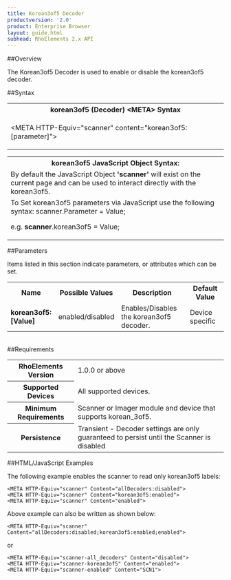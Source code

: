 ```yaml
---
title: Korean3of5 Decoder
productversion: '2.0'
product: Enterprise Browser
layout: guide.html
subhead: RhoElements 2.x API
---
```


##Overview

The Korean3of5 Decoder is used to enable or disable the korean3of5 decoder.

##Syntax

<table class="re-table"><tr><th class="tableHeading">korean3of5 (Decoder) &lt;META&gt; Syntax
</th></tr><tr><td class="clsSyntaxCells clsOddRow"><p>&lt;META HTTP-Equiv="scanner" content="korean3of5:[parameter]"&gt;</p></td></tr></table>
<table class="re-table"><tr><th class="tableHeading">korean3of5 JavaScript Object Syntax:</th></tr><tr><td class="clsSyntaxCells clsOddRow">
By default the JavaScript Object <b>'scanner'</b> will exist on the current page and can be used to interact directly with the korean3of5.
</td></tr><tr><td class="clsSyntaxCells clsEvenRow">
To Set korean3of5 parameters via JavaScript use the following syntax: scanner.Parameter = Value;
<P />e.g. <b>scanner</b>.korean3of5 = Value;
</td></tr></table>

##Parameters


Items listed in this section indicate parameters, or attributes which can be set.
<table class="re-table"><col width="20%" /><col width="20%" /><col width="38%" /><col width="22%" /><tr><th class="tableHeading">Name</th><th class="tableHeading">Possible Values</th><th class="tableHeading">Description</th><th class="tableHeading">Default Value</th></tr><tr><td class="clsSyntaxCells clsOddRow"><b>korean3of5:[Value]
</b></td><td class="clsSyntaxCells clsOddRow">enabled/disabled</td><td class="clsSyntaxCells clsOddRow">Enables/Disables the korean3of5 decoder.</td><td class="clsSyntaxCells clsOddRow">Device specific</td></tr></table>
<table class="re-table"><col width="78%" /><col width="8%" /><col width="1%" /><col width="5%" /><col width="1%" /><col width="5%" /><col width="2%" /></table>





##Requirements

<table class="re-table"><tr><th class="tableHeading">RhoElements Version</th><td class="clsSyntaxCell clsEvenRow">1.0.0 or above
</td></tr><tr><th class="tableHeading">Supported Devices</th><td class="clsSyntaxCell clsOddRow">All supported devices.</td></tr><tr><th class="tableHeading">Minimum Requirements</th><td class="clsSyntaxCell clsOddRow">Scanner or Imager module and device that supports korean_3of5.</td></tr><tr><th class="tableHeading">Persistence</th><td class="clsSyntaxCell clsEvenRow">Transient - Decoder settings are only guaranteed to persist until the Scanner is disabled</td></tr></table>


##HTML/JavaScript Examples

The following example enables the scanner to read only korean3of5 labels:

	<META HTTP-Equiv="scanner" Content="allDecoders:disabled">
	<META HTTP-Equiv="scanner" Content="korean3of5:enabled">
	<META HTTP-Equiv="scanner" Content="enabled">
	
Above example can also be written as shown below:

	<META HTTP-Equiv="scanner" Content="allDecoders:disabled;korean3of5:enabled;enabled">
	
or

	<META HTTP-Equiv="scanner-all_decoders" Content="disabled">
	<META HTTP-Equiv="scanner-korean3of5" Content="enabled">
	<META HTTP-Equiv="scanner-enabled" Content="SCN1">
	





